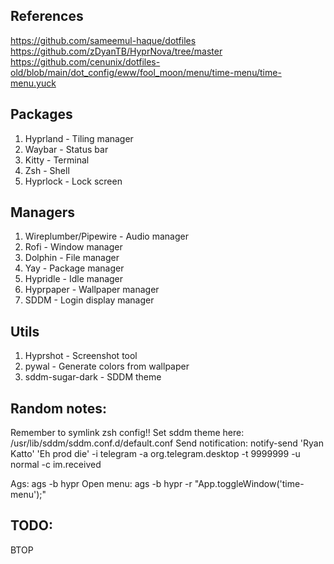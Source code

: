 ## References
https://github.com/sameemul-haque/dotfiles
https://github.com/zDyanTB/HyprNova/tree/master
https://github.com/cenunix/dotfiles-old/blob/main/dot_config/eww/fool_moon/menu/time-menu/time-menu.yuck

## Packages
1. Hyprland - Tiling manager
2. Waybar - Status bar
3. Kitty - Terminal
4. Zsh - Shell
5. Hyprlock - Lock screen

## Managers
1. Wireplumber/Pipewire - Audio manager
2. Rofi - Window manager
3. Dolphin - File manager
4. Yay - Package manager
5. Hypridle - Idle manager
6. Hyprpaper - Wallpaper manager
7. SDDM - Login display manager

## Utils
1. Hyprshot - Screenshot tool
2. pywal - Generate colors from wallpaper
3. sddm-sugar-dark - SDDM theme

## Random notes:
Remember to symlink zsh config!!
Set sddm theme here: /usr/lib/sddm/sddm.conf.d/default.conf
Send notification: notify-send 'Ryan Katto' 'Eh prod die' -i telegram -a org.telegram.desktop -t 9999999 -u normal -c im.received

Ags: ags -b hypr
Open menu: ags -b hypr -r "App.toggleWindow('time-menu');" 

## TODO:
BTOP